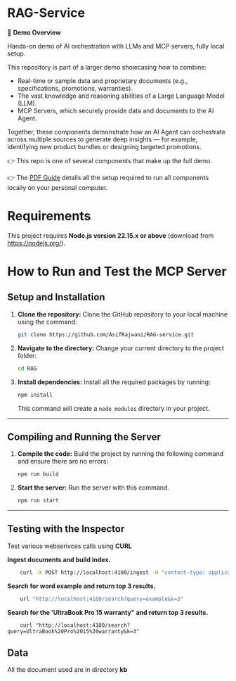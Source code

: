# RAG-Service

📌 **Demo Overview**

Hands-on demo of AI orchestration with LLMs and MCP servers, fully local setup.

This repository is part of a larger demo showcasing how to combine:

- Real-time or sample data and proprietary documents (e.g., specifications, promotions, warranties).
- The vast knowledge and reasoning abilities of a Large Language Model (LLM).
- MCP Servers, which securely provide data and documents to the AI Agent.

Together, these components demonstrate how an AI Agent can orchestrate across multiple sources to generate deep insights — for example, identifying new product bundles or designing targeted promotions.

👉 This repo is one of several components that make up the full demo.

👉 The [PDF Guide](https://github.com/AsifRajwani/MCP-Server/blob/main/AI%20Agent%20MCP%20Demo.pdf) details all the setup required to run all components locally on your personal computer.

# Requirements

This project requires **Node.js version 22.15.x or above** (download from https://nodejs.org/).

# How to Run and Test the MCP Server

## Setup and Installation

1.  **Clone the repository:** Clone the GitHub repository to your local machine using the command:

    ```bash
    git clone https://github.com/AsifRajwani/RAG-service.git
    ```

2.  **Navigate to the directory:** Change your current directory to the project folder:

    ```bash
    cd RAG
    ```

3.  **Install dependencies:** Install all the required packages by running:

    ```bash
    npm install
    ```

    This command will create a `node_modules` directory in your project.

---

## Compiling and Running the Server

1.  **Compile the code:** Build the project by running the following command and ensure there are no errors:

    ```bash
    npm run build
    ```

2.  **Start the server:** Run the server with this command.

    ```bash
    npm run start
    ```

---

## Testing with the Inspector

Test various webserivces calls using **CURL**

**Ingest documents and build index.**

```bash
    curl -X POST http://localhost:4100/ingest -H "content-type: application/json" -d '{}'
```

**Search for word example and return top 3 results.**

```bash
    url "http://localhost:4100/search?query=example&k=3"
```

**Search for the 'UltraBook Pro 15 warranty" and return top 3 results.**

```bash.
    curl "http://localhost:4100/search?query=UltraBook%20Pro%2015%20warranty&k=3"
```

## Data

All the document used are in directory **kb**
